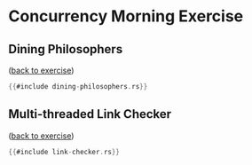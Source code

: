 # Concurrency Morning Exercise

## Dining Philosophers

([back to exercise](dining-philosophers.md))

```rust
{{#include dining-philosophers.rs}}
```

## Multi-threaded Link Checker

([back to exercise](link-checker.md))

```rust
{{#include link-checker.rs}}
```
